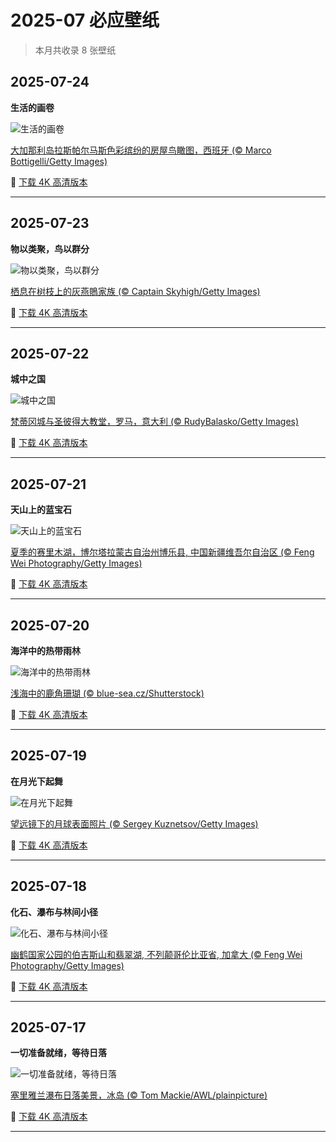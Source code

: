 # 2025-07 必应壁纸

> 本月共收录 8 张壁纸

## 2025-07-24

**生活的画卷**

![生活的画卷](https://www.bing.com/th?id=OHR.LasPalmas_ZH-CN5993442425_1920x1080.jpg&rf=LaDigue_1920x1080.jpg&pid=hp)

[大加那利岛拉斯帕尔马斯色彩缤纷的房屋鸟瞰图，西班牙 (© Marco Bottigelli/Getty Images)](https://www.bing.comhttps://www.bing.com/search?q=%E5%A4%A7%E5%8A%A0%E9%82%A3%E5%88%A9%E5%B2%9B%E6%8B%89%E6%96%AF%E5%B8%95%E5%B0%94%E9%A9%AC%E6%96%AF&form=hpcapt&mkt=zh-cn)

🔗 <a href="https://www.bing.com/th?id=OHR.LasPalmas_ZH-CN5993442425_3840x2160.jpg&rf=LaDigue_1920x1080.jpg&pid=hp" download="bing-wallpaper-2025-07-24-4k.jpg">下载 4K 高清版本</a>

---

## 2025-07-23

**物以类聚，鸟以群分**

![物以类聚，鸟以群分](https://www.bing.com/th?id=OHR.AshyWoodswallow_ZH-CN3224168805_1920x1080.jpg&rf=LaDigue_1920x1080.jpg&pid=hp)

[栖息在树枝上的灰燕鵙家族 (© Captain Skyhigh/Getty Images)](https://www.bing.comhttps://www.bing.com/search?q=%E7%81%B0%E7%87%95%E9%B5%99&form=hpcapt&mkt=zh-cn)

🔗 <a href="https://www.bing.com/th?id=OHR.AshyWoodswallow_ZH-CN3224168805_3840x2160.jpg&rf=LaDigue_1920x1080.jpg&pid=hp" download="bing-wallpaper-2025-07-23-4k.jpg">下载 4K 高清版本</a>

---

## 2025-07-22

**城中之国**

![城中之国](https://www.bing.com/th?id=OHR.VaticanCity_ZH-CN3075109504_1920x1080.jpg&rf=LaDigue_1920x1080.jpg&pid=hp)

[梵蒂冈城与圣彼得大教堂，罗马，意大利 (© RudyBalasko/Getty Images)](https://www.bing.comhttps://www.bing.com/search?q=%E6%A2%B5%E8%92%82%E5%86%88%E5%9F%8E&form=hpcapt&mkt=zh-cn)

🔗 <a href="https://www.bing.com/th?id=OHR.VaticanCity_ZH-CN3075109504_3840x2160.jpg&rf=LaDigue_1920x1080.jpg&pid=hp" download="bing-wallpaper-2025-07-22-4k.jpg">下载 4K 高清版本</a>

---

## 2025-07-21

**天山上的蓝宝石**

![天山上的蓝宝石](https://www.bing.com/th?id=OHR.GreatHeatY25_ZH-CN8252122347_1920x1080.jpg&rf=LaDigue_1920x1080.jpg&pid=hp)

[夏季的赛里木湖，博尔塔拉蒙古自治州博乐县, 中国新疆维吾尔自治区 (© Feng Wei Photography/Getty Images)](https://www.bing.comhttps://www.bing.com/search?q=%E6%96%B0%E7%96%86%E8%B5%9B%E9%87%8C%E6%9C%A8%E6%B9%96&form=hpcapt&mkt=zh-cn)

🔗 <a href="https://www.bing.com/th?id=OHR.GreatHeatY25_ZH-CN8252122347_3840x2160.jpg&rf=LaDigue_1920x1080.jpg&pid=hp" download="bing-wallpaper-2025-07-21-4k.jpg">下载 4K 高清版本</a>

---

## 2025-07-20

**海洋中的热带雨林**

![海洋中的热带雨林](https://www.bing.com/th?id=OHR.AcroporaReef_ZH-CN2622120276_1920x1080.jpg&rf=LaDigue_1920x1080.jpg&pid=hp)

[浅海中的鹿角珊瑚 (© blue-sea.cz/Shutterstock)](https://www.bing.comhttps://www.bing.com/search?q=%E7%8F%8A%E7%91%9A%E7%A4%81%E5%AE%A3%E4%BC%A0%E5%91%A8&form=hpcapt&mkt=zh-cn)

🔗 <a href="https://www.bing.com/th?id=OHR.AcroporaReef_ZH-CN2622120276_3840x2160.jpg&rf=LaDigue_1920x1080.jpg&pid=hp" download="bing-wallpaper-2025-07-20-4k.jpg">下载 4K 高清版本</a>

---

## 2025-07-19

**在月光下起舞**

![在月光下起舞](https://www.bing.com/th?id=OHR.BigMoon_ZH-CN2508603883_1920x1080.jpg&rf=LaDigue_1920x1080.jpg&pid=hp)

[望远镜下的月球表面照片 (© Sergey Kuznetsov/Getty Images)](https://www.bing.comhttps://www.bing.com/search?q=%E6%9C%88%E7%90%83&form=hpcapt&mkt=zh-cn)

🔗 <a href="https://www.bing.com/th?id=OHR.BigMoon_ZH-CN2508603883_3840x2160.jpg&rf=LaDigue_1920x1080.jpg&pid=hp" download="bing-wallpaper-2025-07-19-4k.jpg">下载 4K 高清版本</a>

---

## 2025-07-18

**化石、瀑布与林间小径**

![化石、瀑布与林间小径](https://www.bing.com/th?id=OHR.YohoNP_ZH-CN2349599497_1920x1080.jpg&rf=LaDigue_1920x1080.jpg&pid=hp)

[幽鹤国家公园的伯吉斯山和翡翠湖, 不列颠哥伦比亚省, 加拿大 (© Feng Wei Photography/Getty Images)](https://www.bing.comhttps://www.bing.com/search?q=%E5%B9%BD%E9%B9%A4%E5%9B%BD%E5%AE%B6%E5%85%AC%E5%9B%AD&form=hpcapt&mkt=zh-cn)

🔗 <a href="https://www.bing.com/th?id=OHR.YohoNP_ZH-CN2349599497_3840x2160.jpg&rf=LaDigue_1920x1080.jpg&pid=hp" download="bing-wallpaper-2025-07-18-4k.jpg">下载 4K 高清版本</a>

---

## 2025-07-17

**一切准备就绪，等待日落**

![一切准备就绪，等待日落](https://www.bing.com/th?id=OHR.IcelandSolstice_ZH-CN6073168622_1920x1080.jpg&rf=LaDigue_1920x1080.jpg&pid=hp)

[塞里雅兰瀑布日落美景，冰岛 (© Tom Mackie/AWL/plainpicture)](https://www.bing.comhttps://www.bing.com/search?q=%E5%A1%9E%E9%87%8C%E9%9B%85%E5%85%B0%E7%80%91%E5%B8%83&form=hpcapt&mkt=zh-cn)

🔗 <a href="https://www.bing.com/th?id=OHR.IcelandSolstice_ZH-CN6073168622_3840x2160.jpg&rf=LaDigue_1920x1080.jpg&pid=hp" download="bing-wallpaper-2025-07-17-4k.jpg">下载 4K 高清版本</a>

---

